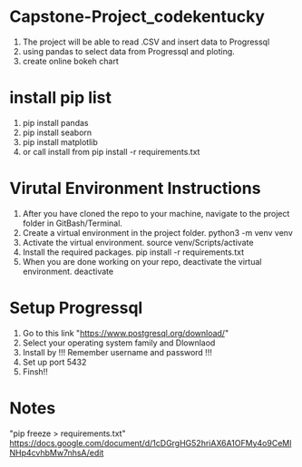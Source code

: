 # Capstone-Project_codekentucky
1. The project will be able to read .CSV and insert data to Progressql
2. using pandas to select data from Progressql and ploting.
3. create online bokeh chart
# install pip list
1. pip install pandas
2. pip install seaborn
3. pip install matplotlib
99. or call install from pip install -r requirements.txt

# Virutal Environment Instructions
1. After you have cloned the repo to your machine, navigate to the project folder in GitBash/Terminal.
2. Create a virtual environment in the project folder. python3 -m venv venv
3. Activate the virtual environment. source venv/Scripts/activate
4. Install the required packages. pip install -r requirements.txt
5. When you are done working on your repo, deactivate the virtual environment. deactivate

# Setup Progressql
1. Go to this link "https://www.postgresql.org/download/"
2. Select your operating system family and Dlownlaod
3. Install by !!! Remember username and password !!!
4. Set up port 5432
5. Finsh!!

# Notes
"pip freeze > requirements.txt"
https://docs.google.com/document/d/1cDGrgHG52hriAX6A1OFMy4o9CeMlNHp4cvhbMw7nhsA/edit
